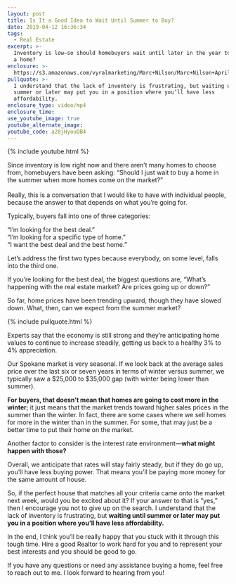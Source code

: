 ```yaml
---
layout: post
title: Is It a Good Idea to Wait Until Summer to Buy?
date: 2019-04-12 16:36:34
tags:
  - Real Estate
excerpt: >-
  Inventory is low—so should homebuyers wait until later in the year to purchase
  a home?
enclosure: >-
  https://s3.amazonaws.com/vyralmarketing/Marc+Nilson/Marc+Nilson+April+2019+1+Buyer+Market+Update.mp4
pullquote: >-
  I understand that the lack of inventory is frustrating, but waiting until
  summer or later may put you in a position where you’ll have less
  affordability.
enclosure_type: video/mp4
enclosure_time:
use_youtube_image: true
youtube_alternate_image:
youtube_code: a28jHyouQB4
---
```


{% include youtube.html %}

Since inventory is low right now and there aren’t many homes to choose from, homebuyers have been asking: “Should I just wait to buy a home in the summer when more homes come on the market?”<br><br>Really, this is a conversation that I would like to have with individual people, because the answer to that depends on what you’re going for.

Typically, buyers fall into one of three categories:

“I’m looking for the best deal.”<br>“I’m looking for a specific type of home.”<br>“I want the best deal and the best home.”

Let’s address the first two types because everybody, on some level, falls into the third one.

If you’re looking for the best deal, the biggest questions are, “What’s happening with the real estate market? Are prices going up or down?”

So far, home prices have been trending upward, though they have slowed down. What, then, can we expect from the summer market?

{% include pullquote.html %}

Experts say that the economy is still strong and they’re anticipating home values to continue to increase steadily, getting us back to a healthy 3% to 4% appreciation.

Our Spokane market is very seasonal. If we look back at the average sales price over the last six or seven years in terms of winter versus summer, we typically saw a $25,000 to $35,000 gap (with winter being lower than summer).&nbsp;

**For buyers, that doesn’t mean that homes are going to cost more in the winter**; it just means that the market trends toward higher sales prices in the summer than the winter. In fact, there are some cases where we sell homes for more in the winter than in the summer. For some, that may just be a better time to put their home on the market.

Another factor to consider is the interest rate environment—**what might happen with those?**

Overall, we anticipate that rates will stay fairly steady, but if they do go up, you’ll have less buying power. That means you’ll be paying more money for the same amount of house.

So, if the perfect house that matches all your criteria came onto the market next week, would you be excited about it? If your answer to that is “yes,” then I encourage you not to give up on the search. I understand that the lack of inventory is frustrating, but **waiting until summer or later may put you in a position where you’ll have less affordability. &nbsp;**

In the end, I think you’ll be really happy that you stuck with it through this tough time. Hire a good Realtor to work hard for you and to represent your best interests and you should be good to go.

If you have any questions or need any assistance buying a home, feel free to reach out to me. I look forward to hearing from you\!<br>&nbsp;